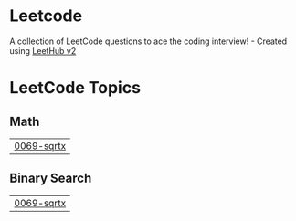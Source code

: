 # Leetcode
A collection of LeetCode questions to ace the coding interview! - Created using [LeetHub v2](https://github.com/arunbhardwaj/LeetHub-2.0)

<!---LeetCode Topics Start-->
# LeetCode Topics
## Math
|  |
| ------- |
| [0069-sqrtx](https://github.com/Shubh-debug/Leetcode/tree/master/0069-sqrtx) |
## Binary Search
|  |
| ------- |
| [0069-sqrtx](https://github.com/Shubh-debug/Leetcode/tree/master/0069-sqrtx) |
<!---LeetCode Topics End-->